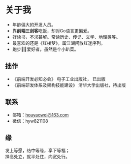 # 关于我


- 年龄偏大的开发人员。
- 靠**前端三剑客**吃饭，却对Go语言更偏爱。
- 好读书，不求甚解。常读历史、传记、文学、地理类等。
- 最喜欢的还是《红楼梦》，属江湖闲散红迷序列。
- 跑步🏃‍♀️爱好者，虽然是个小趴菜。



## 拙作

- 《前端开发必知必会》 电子工业出版社， 已出版
- 《前端研发体系及架构技能建设》 清华大学出版社，待出版


## 联系

- 邮箱：houyaowei@163.com
- 微信：hyw821108


## 缘 <Badge type="danger" text="随心" />
发上等愿，结中等缘，享下等福；<br/>
择高处立，就平处住，向宽处行。
